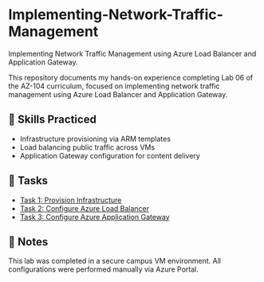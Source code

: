 # Implementing-Network-Traffic-Management
Implementing Network Traffic Management using Azure Load Balancer and Application Gateway.

This repository documents my hands-on experience completing Lab 06 of the AZ-104 curriculum, focused on implementing network traffic management using Azure Load Balancer and Application Gateway.

## 🧠 Skills Practiced
- Infrastructure provisioning via ARM templates
- Load balancing public traffic across VMs
- Application Gateway configuration for content delivery

## 📁 Tasks
- [Task 1: Provision Infrastructure](./Task1-Infrastructure/README.md)
- [Task 2: Configure Azure Load Balancer](./Task2-LoadBalancer/README.md)
- [Task 3: Configure Azure Application Gateway](./Task3-AppGateway/README.md)

## 📌 Notes
This lab was completed in a secure campus VM environment. All configurations were performed manually via Azure Portal.
